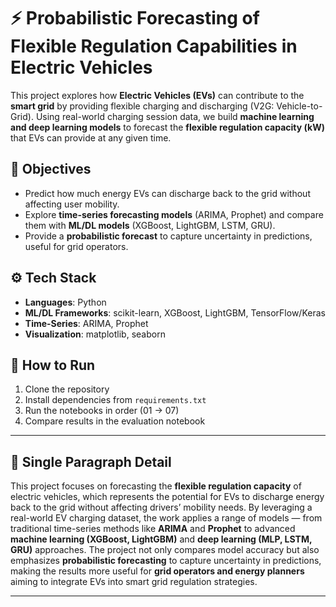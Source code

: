 # ⚡ Probabilistic Forecasting of Flexible Regulation Capabilities in Electric Vehicles  

This project explores how **Electric Vehicles (EVs)** can contribute to the **smart grid** by providing flexible charging and discharging (V2G: Vehicle-to-Grid). Using real-world charging session data, we build **machine learning and deep learning models** to forecast the **flexible regulation capacity (kW)** that EVs can provide at any given time.  

## 📌 Objectives
- Predict how much energy EVs can discharge back to the grid without affecting user mobility.  
- Explore **time-series forecasting models** (ARIMA, Prophet) and compare them with **ML/DL models** (XGBoost, LightGBM, LSTM, GRU).  
- Provide a **probabilistic forecast** to capture uncertainty in predictions, useful for grid operators.  

## ⚙️ Tech Stack
- **Languages**: Python  
- **ML/DL Frameworks**: scikit-learn, XGBoost, LightGBM, TensorFlow/Keras  
- **Time-Series**: ARIMA, Prophet  
- **Visualization**: matplotlib, seaborn  

## 🚀 How to Run
1. Clone the repository  
2. Install dependencies from `requirements.txt`  
3. Run the notebooks in order (01 → 07)  
4. Compare results in the evaluation notebook  

---

## 📖 Single Paragraph Detail

This project focuses on forecasting the **flexible regulation capacity** of electric vehicles, which represents the potential for EVs to discharge energy back to the grid without affecting drivers’ mobility needs. By leveraging a real-world EV charging dataset, the work applies a range of models — from traditional time-series methods like **ARIMA** and **Prophet** to advanced **machine learning (XGBoost, LightGBM)** and **deep learning (MLP, LSTM, GRU)** approaches. The project not only compares model accuracy but also emphasizes **probabilistic forecasting** to capture uncertainty in predictions, making the results more useful for **grid operators and energy planners** aiming to integrate EVs into smart grid regulation strategies.  


---

